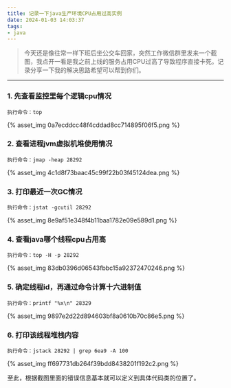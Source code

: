 ```yaml
---
title: 记录一下java生产环境CPU占用过高实例
date: 2024-01-03 14:03:37
tags:
- java
---
```


> 今天还是像往常一样下班后坐公交车回家，突然工作微信群里发来一个截图，我点开一看是我之前上线的服务占用CPU过高了导致程序直接卡死。记录分享一下我的解决思路希望可以帮到你们。

------

### **1. 先查看监控里每个逻辑cpu情况**

```
执行命令：top
```

{% asset_img 0a7ecddcc48f4cddad8cc714895f06f5.png %}

### **2. 查看进程jvm虚拟机堆使用情况**

```
执行命令：jmap -heap 28292
```

{% asset_img 4c1d8f73baac45c99f22b03f45124dea.png %}

### **3. 打印最近一次GC情况**

```
执行命令：jstat -gcutil 28292
```

{% asset_img 8e9af51e348f4b11baa1782e09e589d1.png %}

### **4. 查看java哪个线程cpu占用高**

```
执行命令：top -H -p 28292
```

{% asset_img 83db0396d06543fbbc15a92372470246.png %}

### **5. 确定线程id，再通过命令计算十六进制值**

```
执行命令：printf "%x\n" 28329
```

{% asset_img 9897e2d22d894603bf8a0610b70c86e5.png %}

### **6. 打印该线程堆栈内容**

```
执行命令：jstack 28292 | grep 6ea9 -A 100
```

{% asset_img ff697731db264f39bdd8438201f192c2.png %}

至此，根据截图里面的错误信息基本就可以定义到具体代码类的位置了。
